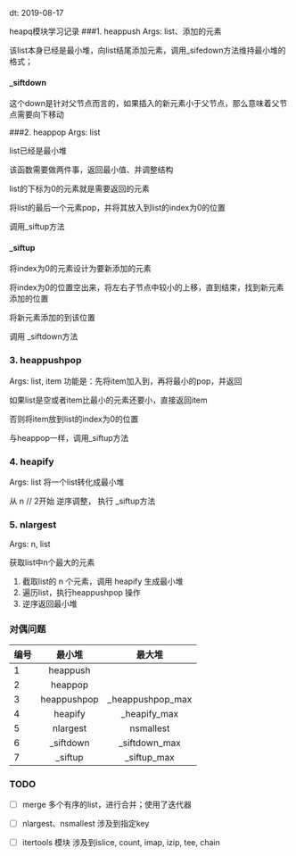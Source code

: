 dt: 2019-08-17

heapq模块学习记录
###1. heappush
Args: list、添加的元素

该list本身已经是最小堆，向list结尾添加元素，调用_sifedown方法维持最小堆的格式；

#### _siftdown
这个down是针对父节点而言的，如果插入的新元素小于父节点，那么意味着父节点需要向下移动

###2. heappop
Args: list

list已经是最小堆

该函数需要做两件事，返回最小值、并调整结构

list的下标为0的元素就是需要返回的元素

将list的最后一个元素pop，并将其放入到list的index为0的位置

调用_siftup方法
#### _siftup
将index为0的元素设计为要新添加的元素

将index为0的位置空出来，将左右子节点中较小的上移，直到结束，找到新元素添加的位置

将新元素添加的到该位置

调用 _siftdown方法

### 3. heappushpop
Args: list, item
功能是：先将item加入到，再将最小的pop，并返回

如果list是空或者item比最小的元素还要小，直接返回item

否则将item放到list的index为0的位置

与heappop一样，调用_siftup方法

### 4. heapify
Args: list
将一个list转化成最小堆

从 n // 2开始 逆序调整， 执行 _siftup方法


### 5. nlargest
Args: n, list

获取list中n个最大的元素

1. 截取list的 n 个元素，调用 heapify 生成最小堆
2. 遍历list，执行heappushpop 操作
3. 逆序返回最小堆

### 对偶问题
|编号|最小堆|最大堆|
|:--|:--:|:--:|
|1| heappush|
|2| heappop|
|3| heappushpop| \_heappushpop_max|
|4| heapify|\_heapify_max|
|5| nlargest| nsmallest| 
|6| \_siftdown|\_siftdown_max|
|7| _siftup| \_siftup_max|


### TODO

- [ ] merge
      多个有序的list，进行合并；使用了迭代器
      
- [ ] nlargest、nsmallest
      涉及到指定key
      
- [ ] itertools 模块
      涉及到islice, count, imap, izip, tee, chain





